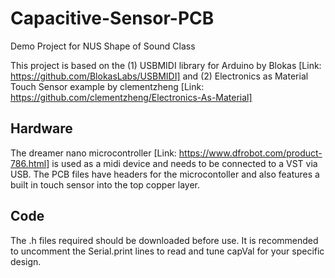 # Capacitive-Sensor-PCB
Demo Project for NUS Shape of Sound Class

This project is based on the (1) USBMIDI library for Arduino by Blokas [Link: https://github.com/BlokasLabs/USBMIDI] and (2) Electronics as Material Touch Sensor example by clementzheng [Link: https://github.com/clementzheng/Electronics-As-Material]

## Hardware

The dreamer nano microcontroller [Link: https://www.dfrobot.com/product-786.html] is used as a midi device and needs to be connected to a VST via USB.
The PCB files have headers for the microcontoller and also features a built in touch sensor into the top copper layer.

## Code

The .h files required should be downloaded before use.
It is recommended to uncomment the Serial.print lines to read and tune capVal for your specific design.
